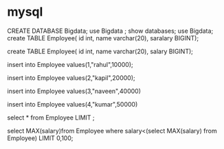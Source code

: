 # mysql

CREATE DATABASE Bigdata;
use Bigdata
;
show databases; 
use Bigdata; 
create TABLE Employee(
    id int,
    name varchar(20),
     saralary BIGINT); 
     
create TABLE Employee(
    id int,
    name varchar(20),
     salary BIGINT);
     
 insert into Employee values(1,"rahul",10000);

 insert into Employee values(2,"kapil",20000);
 
 insert into Employee values(3,"naveen",40000)

 insert into Employee values(4,"kumar",50000)

select * from Employee LIMIT ;

select MAX(salary)from Employee where salary<(select MAX(salary) from Employee) LIMIT 0,100;
